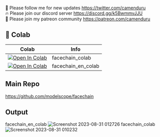 🐣 Please follow me for new updates https://twitter.com/camenduru <br />
🔥 Please join our discord server https://discord.gg/k5BwmmvJJU <br />
🥳 Please join my patreon community https://patreon.com/camenduru <br />

## 🦒 Colab

| Colab | Info
| --- | --- |
[![Open In Colab](https://colab.research.google.com/assets/colab-badge.svg)](https://colab.research.google.com/github/camenduru/facechain-colab/blob/main/facechain_colab.ipynb) | facechain_colab
[![Open In Colab](https://colab.research.google.com/assets/colab-badge.svg)](https://colab.research.google.com/github/camenduru/facechain-colab/blob/main/facechain_en_colab.ipynb) | facechain_en_colab

## Main Repo
https://github.com/modelscope/facechain

## Output
facechain_en_colab
![Screenshot 2023-08-31 012726](https://github.com/camenduru/facechain-colab/assets/54370274/4e4c772d-f86d-411e-8ee6-17d37866c592)
facechain_colab
![Screenshot 2023-08-31 010232](https://github.com/camenduru/facechain-colab/assets/54370274/4ab5e631-7cc9-44fd-9f54-b27ed4a20782)
